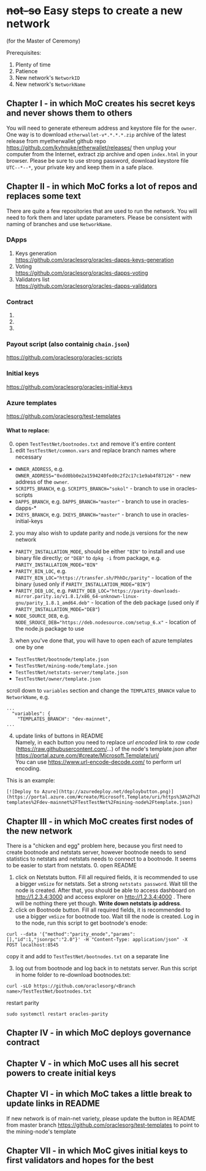 # ~~not-so~~ Easy steps to create a new network
(for the Master of Ceremony)

Prerequisites:
1. Plenty of time
2. Patience
3. New network's `NetworkID`
4. New network's `NetworkName`

## Chapter I - in which MoC creates his secret keys and never shows them to others

You will need to generate ethereum address and keystore file for the `owner`.  
One way is to download `etherwallet-v*.*.*.*.zip` archive of the latest release from myetherwallet github repo https://github.com/kvhnuke/etherwallet/releases/
then unplug your computer from the Internet, extract zip archive and open `index.html` in your browser.
Please be sure to use strong password, download keystore file `UTC--*--*`, your private key and keep them in a safe place.

## Chapter II - in which MoC forks a lot of repos and replaces some text

There are quite a few repositories that are used to run the network. You will need to fork them and later update parameters.
Please be consistent with naming of branches and use `NetworkName`.

### DApps
1. Keys generation  
https://github.com/oraclesorg/oracles-dapps-keys-generation
2. Voting  
https://github.com/oraclesorg/oracles-dapps-voting
3. Validators list  
https://github.com/oraclesorg/oracles-dapps-validators

### Contract
1.
2.
3.

### Payout script (also containig `chain.json`)
https://github.com/oraclesorg/oracles-scripts

### Initial keys
https://github.com/oraclesorg/oracles-initial-keys

### Azure templates
https://github.com/oraclesorg/test-templates

#### What to replace:
0. open `TestTestNet/bootnodes.txt` and remove it's entire content
1. edit `TestTestNet/common.vars` and replace branch names where necessary
* `OWNER_ADDRESS`, e.g. `OWNER_ADDRESS="0xdd0bb0e2a1594240fed0c2f2c17c1e9ab4f87126"` - new address of the `owner`.
* `SCRIPTS_BRANCH`, e.g. `SCRIPTS_BRANCH="sokol"` - branch to use in oracles-scripts
* `DAPPS_BRANCH`, e.g. `DAPPS_BRANCH="master"` - branch to use in oracles-dapps-*
* `IKEYS_BRANCH`, e.g. `IKEYS_BRANCH="master"` - branch to use in oracles-initial-keys
2. you may also wish to update parity and node.js versions for the new network
* `PARITY_INSTALLATION_MODE`, should be either `"BIN"` to install and use binary file directly; or `"DEB"` to `dpkg -i` from package, e.g. `PARITY_INSTALLATION_MODE="BIN"`
* `PARITY_BIN_LOC`, e.g. `PARITY_BIN_LOC="https://transfer.sh/PhhDc/parity"` - location of the binary (used only if `PARITY_INSTALLATION_MODE="BIN"`)
* `PARITY_DEB_LOC`, e.g. `PARITY_DEB_LOC="https://parity-downloads-mirror.parity.io/v1.8.1/x86_64-unknown-linux-gnu/parity_1.8.1_amd64.deb"` - location of the deb package (used only if `PARITY_INSTALLATION_MODE="DEB"`)
* `NODE_SOURCE_DEB`, e.g. `NODE_SROUCE_DEB="https://deb.nodesource.com/setup_6.x"` - location of the node.js package to use
3. when you've done that, you will have to open each of azure templates one by one
* `TestTestNet/bootnode/template.json`
* `TestTestNet/mining-node/template.json`
* `TestTestNet/netstats-server/template.json`
* `TestTestNet/owner/template.json`

scroll down to `variables` section and change the `TEMPLATES_BRANCH` value to `NetworkName`, e.g.
```
...
  "variables": {
    "TEMPLATES_BRANCH": "dev-mainnet",
...
```
4. update links of buttons in README  
Namely, in each button you need to replace _url encoded_ link to _raw code_ (https://raw.githubusercontent.com/...) of the node's template.json after https://portal.azure.com/#create/Microsoft.Template/uri/  
You can use https://www.url-encode-decode.com/ to perform url encoding.

This is an example:
```
[![Deploy to Azure](http://azuredeploy.net/deploybutton.png)](https://portal.azure.com/#create/Microsoft.Template/uri/https%3A%2F%2Fraw.githubusercontent.com%2Foraclesorg%2Ftest-templates%2Fdev-mainnet%2FTestTestNet%2Fmining-node%2Ftemplate.json)
```

## Chapter III - in which MoC creates first nodes of the new network
There is a "chicken and egg" problem here, because you first need to create bootnode and netstats server, however bootnode needs to send statistics to netstats and netstats needs to connect to a bootnode. It seems to be easier to start from netstats.
0. open README
1. click on Netstats button. Fill all required fields, it is recommended to use a bigger `vmSize` for netstats. Set a strong `netstats password`. Wait till the node is created. After that, you should be able to access dashboard on http://1.2.3.4:3000 and access explorer on http://1.2.3.4:4000 . There will be nothing there yet though. **Write down netstats ip address**.
2. click on Bootnode button. Fill all required fields, it is recommended to use a bigger `vmSize` for bootnode too. Wait till the node is created. Log in to the node, run this script to get bootnode's enode:
```
curl --data '{"method":"parity_enode","params":[],"id":1,"jsonrpc":"2.0"}' -H "Content-Type: application/json" -X POST localhost:8545
```
copy it and add to `TestTestNet/bootnodes.txt` on a separate line

3. log out from bootnode and log back in to netstats server. Run this script in home folder to re-download bootnodes.txt:
```
curl -sLO https://github.com/oraclesorg/<Branch name>/TestTestNet/bootnodes.txt
```
restart parity
```
sudo systemctl restart oracles-parity
```

## Chapter IV - in which MoC deploys governance contract

## Chapter V - in which MoC uses all his secret powers to create initial keys

## Chapter VI - in which MoC takes a little break to update links in README
If new network is of main-net variety, please update the button in README from master branch
https://github.com/oraclesorg/test-templates
to point to the mining-node's template

## Chapter VII - in which MoC gives initial keys to first validators and hopes for the best
